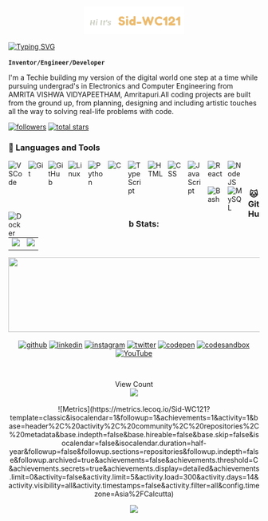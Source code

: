 <p align="center"><a href="https://Sid-WC121.github.io"><img width="40%"  alt="Hi it's Sid-WC121" src="./rdme-headerimg.png" /></a></p

<pi align="center">
    <a href="https://git.io/typing-svg"><img src="https://readme-typing-svg.herokuapp.com?font=Mukta&size=30&pause=1000&color=F000FF&width=435&lines=Electronics%2C+Software+Engineer;Full-Stack+Developer;UI%2FUX+Designer;Always++Picking+up+new+skills+" alt="Typing SVG" /></a>
</pi>

**`Inventor/Engineer/Developer`**

I'm a Techie building my version of the digital world one step at a time while pursuing undergrad's in Electronics and Computer Engineering from AMRITA VISHWA VIDYAPEETHAM, Amritapuri.All coding projects are built from the ground up, from planning, designing and including artistic touches all the way to solving real-life problems with code.

   <p align="left">
      <a href="https://github.com/Sid-WC121?tab=followers">
         <img alt="followers" title="Follow me on Github" src="https://custom-icon-badges.demolab.com/github/followers/Sid-WC121?color=236ad3&labelColor=1155ba&style=for-the-badge&logo=person-add&label=Follow&logoColor=white"/></a>
   <a href="https://github.com/Sid-WC121?tab=repositories&sort=stargazers">
    <img alt="total stars" title="Total stars on GitHub" src="https://custom-icon-badges.demolab.com/github/stars/Sid-WC121?color=55960c&style=for-the-badge&labelColor=488207&logo=star"/></a>
   </p>
   
### 🧰 Languages and Tools

<img align="left" alt="VSCode" width="30px" style="padding-right:10px;" src="https://cdn.jsdelivr.net/gh/devicons/devicon/icons/vscode/vscode-original.svg"/>
<img align="left" alt="Git" width="30px" style="padding-right:10px;" src="https://cdn.jsdelivr.net/gh/devicons/devicon/icons/git/git-original.svg" />
<img align="left" alt="GitHub" width="30px" style="padding-right:10px;" src="https://cdn.jsdelivr.net/gh/devicons/devicon/icons/github/github-original.svg" />
<img align="left" alt="Linux" width="30px" style="padding-right:10px;" src="https://cdn.jsdelivr.net/gh/devicons/devicon/icons/linux/linux-original.svg" />
<img align="left" alt="Python" width="30px" style="padding-right:10px;" src="https://cdn.jsdelivr.net/gh/devicons/devicon/icons/python/python-original.svg" />
<img align="left" alt="C" width="30px" style="padding-right:10px;" src="https://cdn.jsdelivr.net/gh/devicons/devicon/icons/c/c-line.svg" />
<img align="left" alt="TypeScript" width="30px" style="padding-right:10px;" src="https://cdn.jsdelivr.net/gh/devicons/devicon/icons/typescript/typescript-plain.svg" />
<img align="left" alt="HTML" width="30px" style="padding-right:10px;" src="https://cdn.jsdelivr.net/gh/devicons/devicon/icons/html5/html5-plain.svg" />
<img align="left" alt="CSS" width="30px" style="padding-right:10px;" src="https://cdn.jsdelivr.net/gh/devicons/devicon/icons/css3/css3-plain.svg" />
<img align="left" alt="JavaScript" width="30px" style="padding-right:10px;" src="https://cdn.jsdelivr.net/gh/devicons/devicon/icons/javascript/javascript-plain.svg" />
<img align="left" alt="React" width="30px" style="padding-right:10px;" src="https://cdn.jsdelivr.net/gh/devicons/devicon/icons/react/react-original.svg" />
<img align="left" alt="NodeJS" width="30px" style="padding-right:10px;" src="https://cdn.jsdelivr.net/gh/devicons/devicon/icons/nodejs/nodejs-original.svg" />
<img align="left" alt="Bash" width="30px" style="padding-right:10px;" src="https://cdn.jsdelivr.net/gh/devicons/devicon/icons/bash/bash-original.svg" />
<img align="left" alt="MySQL" width="30px" style="padding-right:10px;"
src="https://cdn.jsdelivr.net/gh/devicons/devicon/icons/mysql/mysql-original-wordmark.svg" />
<img align="left" alt="Docker" width="30px" style="padding-right:10px;" 
src="https://cdn.jsdelivr.net/gh/devicons/devicon/icons/docker/docker-original.svg" />
<br />

#
<h3 align="center"> 
  🐱 GitHub Stats: </h3>
<table>
  <tr>
    <td>
      <img src="https://github-readme-stats.vercel.app/api?username=Sid-WC121&count_private=true&show_icons=true&theme=radical" />
    </td>
    <td>
      <img src="https://github-readme-stats.vercel.app/api/top-langs/?username=Sid-WC121&layout=compact&theme=radical" />
    </td>
  </tr>
</table>

<div id="header" align="center">
  <img src="https://media.giphy.com/media/kdiLau77NE9Z8vxGSO/giphy.gif" height="150" width="700"/>
</div>

<p align="center">
    <a href="https://github.com/Sid-WC121"><img src='https://cdn.jsdelivr.net/npm/simple-icons@3.0.1/icons/github.svg' alt='github' height='40'/></a>
    <a href="https://www.linkedin.com/in/sidharth-p-159948241/"><img src='https://cdn.jsdelivr.net/npm/simple-icons@3.0.1/icons/linkedin.svg' alt='linkedin' height='40'/></a>
    <a href="https://www.instagram.com/sid_WC121/"><img src='https://cdn.jsdelivr.net/npm/simple-icons@3.0.1/icons/instagram.svg' alt='instagram' height='40'/></a>
    <a href="https://twitter.com/Sid_WC121"><img src='https://cdn.jsdelivr.net/npm/simple-icons@3.0.1/icons/twitter.svg' alt='twitter' height='40'/></a>
    <a href="https://codepen.io/Sid-WC121"><img src='https://cdn.jsdelivr.net/npm/simple-icons@3.0.1/icons/codepen.svg' alt='codepen' height='40'/></a>
    <a href="https://codesandbox.io/u/Sid-WC121"><img src='https://cdn.jsdelivr.net/npm/simple-icons@3.0.1/icons/codesandbox.svg' alt='codesandbox' height='40'/></a>
     <a href="https://www.youtube.com/channel/UCbSK5Mx7mUbdkxwUw1xW7Sg"><img src='https://cdn.jsdelivr.net/npm/simple-icons@3.0.1/icons/youtube.svg' alt='YouTube' height='40'/></a>
</p>

<br/>

<p align="center"> 
  View Count<br>
  <img src="https://profile-counter.glitch.me/Sid-WC121/count.svg" />
</p>
<!---
Sid-WC121/Sid-WC121 is a ✨ special ✨ repository because its `README.md` (this file) appears on your GitHub profile.
You can click the Preview link to take a look at your changes.
--->

<p align="center"> 
![Metrics](https://metrics.lecoq.io/Sid-WC121?template=classic&isocalendar=1&followup=1&achievements=1&activity=1&base=header%2C%20activity%2C%20community%2C%20repositories%2C%20metadata&base.indepth=false&base.hireable=false&base.skip=false&isocalendar=false&isocalendar.duration=half-year&followup=false&followup.sections=repositories&followup.indepth=false&followup.archived=true&achievements=false&achievements.threshold=C&achievements.secrets=true&achievements.display=detailed&achievements.limit=0&activity=false&activity.limit=5&activity.load=300&activity.days=14&activity.visibility=all&activity.timestamps=false&activity.filter=all&config.timezone=Asia%2FCalcutta)</p>
</p>


<p align="center">
  <img src="https://capsule-render.vercel.app/api?type=waving&color=gradient&height=60&section=footer"/>
</p>
